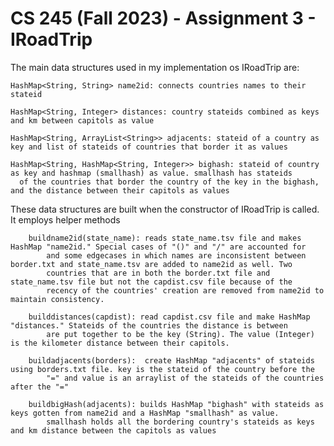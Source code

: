 # CS 245 (Fall 2023) - Assignment 3 - IRoadTrip

The main data structures used in my implementation os IRoadTrip are: 

    HashMap<String, String> name2id: connects countries names to their stateid
    
    HashMap<String, Integer> distances: country stateids combined as keys and km between capitols as value
    
    HashMap<String, ArrayList<String>> adjacents: stateid of a country as key and list of stateids of countries that border it as values
    
    HashMap<String, HashMap<String, Integer>> bighash: stateid of country as key and hashmap (smallhash) as value. smallhash has stateids
      of the countries that border the country of the key in the bighash, and the distance between their capitols as values

These data structures are built when the constructor of IRoadTrip is called. It employs helper methods

        buildname2id(state_name): reads state_name.tsv file and makes HashMap "name2id." Special cases of "()" and "/" are accounted for
            and some edgecases in which names are inconsistent between border.txt and state_name.tsv are added to name2id as well. Two
            countries that are in both the border.txt file and state_name.tsv file but not the capdist.csv file because of the
            recency of the countries' creation are removed from name2id to maintain consistency. 
            
        builddistances(capdist): read capdist.csv file and make HashMap "distances." Stateids of the countries the distance is between 
            are put together to be the key (String). The value (Integer) is the kilometer distance between their capitols.
            
        buildadjacents(borders):  create HashMap "adjacents" of stateids using borders.txt file. key is the stateid of the country before the 
            "=" and value is an arraylist of the stateids of the countries after the "="
            
        buildbigHash(adjacents): builds HashMap "bighash" with stateids as keys gotten from name2id and a HashMap "smallhash" as value. 
            smallhash holds all the bordering country's stateids as keys and km distance between the capitols as values
